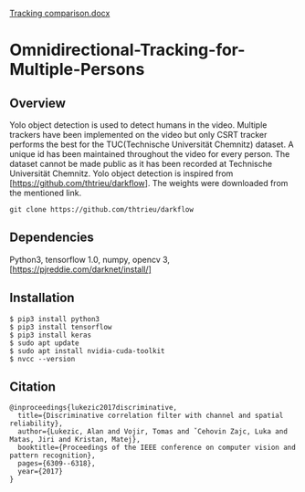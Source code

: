 [Tracking comparison.docx](https://github.com/sushraju6394/Omnidirectional-Tracking-for-Multiple-Persons/files/9896583/Tracking.update.docx)
# Omnidirectional-Tracking-for-Multiple-Persons
## Overview
Yolo object detection is used to detect humans in the video. Multiple trackers have been implemented on the video but only CSRT tracker performs the best for the TUC(Technische Universität Chemnitz) dataset.
A unique id has been maintained throughout the video for every person. The dataset cannot be made public as it has been recorded at Technische Universität Chemnitz.
Yolo object detection is inspired from [https://github.com/thtrieu/darkflow]. The weights were downloaded from the mentioned link. 
```
git clone https://github.com/thtrieu/darkflow
```
## Dependencies
Python3, tensorflow 1.0, numpy, opencv 3, [https://pjreddie.com/darknet/install/]
## Installation
```
$ pip3 install python3
$ pip3 install tensorflow
$ pip3 install keras 
$ sudo apt update
$ sudo apt install nvidia-cuda-toolkit
$ nvcc --version
```
## Citation
```
@inproceedings{lukezic2017discriminative,
  title={Discriminative correlation filter with channel and spatial reliability},
  author={Lukezic, Alan and Vojir, Tomas and ˇCehovin Zajc, Luka and Matas, Jiri and Kristan, Matej},
  booktitle={Proceedings of the IEEE conference on computer vision and pattern recognition},
  pages={6309--6318},
  year={2017}
}
```
